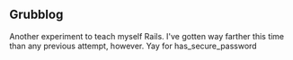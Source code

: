 ## Grubblog

Another experiment to teach myself Rails.  I've gotten way farther this time than any previous attempt, however.  Yay for has_secure_password